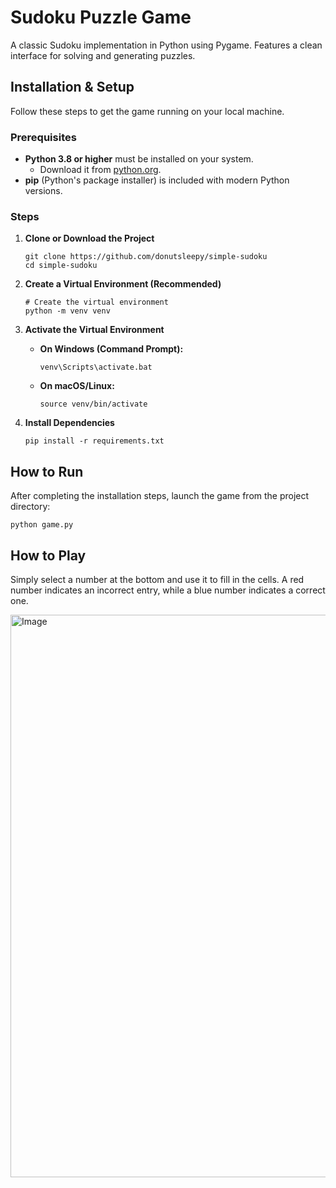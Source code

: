# Sudoku Puzzle Game

A classic Sudoku implementation in Python using Pygame. Features a clean interface for solving and generating puzzles.

## Installation & Setup

Follow these steps to get the game running on your local machine.

### Prerequisites

*   **Python 3.8 or higher** must be installed on your system.
    *   Download it from [python.org](https://python.org).
*   **pip** (Python's package installer) is included with modern Python versions.

### Steps

1.  **Clone or Download the Project**
    ```
    git clone https://github.com/donutsleepy/simple-sudoku
    cd simple-sudoku
    ```

2.  **Create a Virtual Environment (Recommended)**
    ```
    # Create the virtual environment
    python -m venv venv
    ```
    
3.  **Activate the Virtual Environment**
    *   **On Windows (Command Prompt):**
        ```
        venv\Scripts\activate.bat
        ```
    *   **On macOS/Linux:**
        ```
        source venv/bin/activate
        ```

4.  **Install Dependencies**
    ```
    pip install -r requirements.txt
    ```

## How to Run

After completing the installation steps, launch the game from the project directory:
```
python game.py
```
## How to Play

Simply select a number at the bottom and use it to fill in the cells. A red number indicates an incorrect entry, while a blue number indicates a correct one.

<img width="1200" height="900" alt="Image" src="https://github.com/user-attachments/assets/76da6e3d-bb16-4fe7-b894-7d7960e7575f" />

